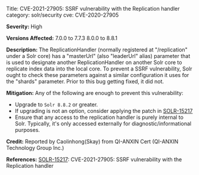 Title: CVE-2021-27905: SSRF vulnerability with the Replication handler
category: solr/security
cve: CVE-2020-27905

**Severity:**
High

**Versions Affected:**
7.0.0 to 7.7.3
8.0.0 to 8.8.1

**Description:**
The ReplicationHandler (normally registered at "/replication" under a Solr core) has a "masterUrl" (also "leaderUrl" alias) parameter that is used to designate another ReplicationHandler on another Solr core to replicate index data into the local core.
To prevent a SSRF vulnerability, Solr ought to check these parameters against a similar configuration it uses for the "shards" parameter.  Prior to this bug getting fixed, it did not.

**Mitigation:**
Any of the following are enough to prevent this vulnerability:

* Upgrade to `Solr 8.8.2` or greater.
* If upgrading is not an option, consider applying the patch in [SOLR-15217](https://issues.apache.org/jira/browse/SOLR-15217)
* Ensure that any access to the replication handler is purely internal to Solr.  Typically, it's only accessed externally for diagnostic/informational purposes.

**Credit:**
Reported by Caolinhong(Skay) from QI-ANXIN Cert (QI-ANXIN Technology Group Inc.)

**References:**
[SOLR-15217](https://issues.apache.org/jira/browse/SOLR-15217): CVE-2021-27905: SSRF vulnerability with the Replication handler
